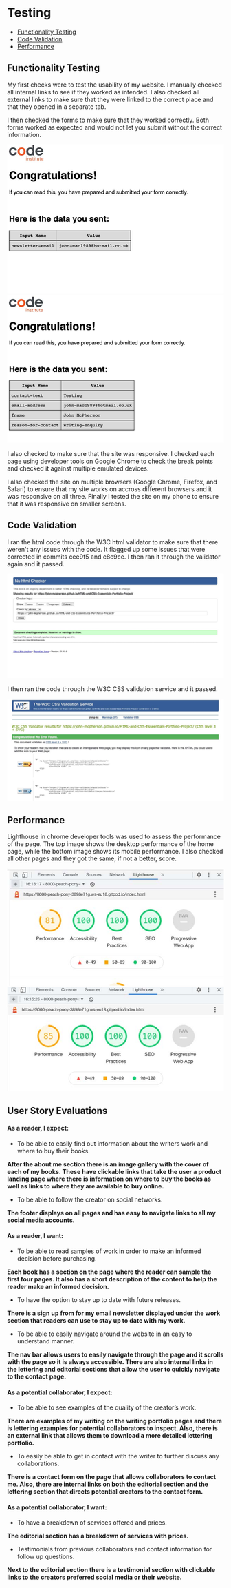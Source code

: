 # **Testing** 

* [Functionality Testing](#functionality-testing)
* [Code Validation](#code-validation)
* [Performance](#performance)

## **Functionality Testing**

My first checks were to test the usability of my website. I manually checked all internal links to see if they worked as intended. I also checked all external links to make sure that they were linked to the correct place and that they opened in a separate tab. 

I then checked the forms to make sure that they worked correctly. Both forms worked as expected and would not let you submit without the correct information. 

![Newsletter Form working okay](./assets/images/read-me-img/newsletter-form-working.jpg)
![Contact me Form Working okay](./assets/images/read-me-img/contact-form-working.jpg)

I also checked to make sure that the site was responsive. I checked each page using developer tools on Google Chrome to check the break points and checked it against multiple emulated devices. 

I also checked the site on multiple browsers (Google Chrome, Firefox, and Safari) to ensure that my site works on accross different browsers and it was responsive on all three. Finally I tested the site on my phone to ensure that it was responsive on smaller screens. 

## **Code Validation**

I ran the html code through the W3C html validator to make sure that there weren't any issues with the code. It flagged up some issues that were corrected in commits cee9f5 and c8c9ce. I then ran it through the validator again and it passed. 

![W3C CSS validation ](./assets/images/read-me-img/w3c-html-validation-pass.jpg)

I then ran the code through the W3C CSS validation service and it passed.

![W3C CSS validation ](./assets/images/read-me-img/w3c-css-validation-pass.jpg)
## **Performance**

Lighthouse in chrome developer tools was used to assess the performance of the page. The top image shows the desktop performance of the home page, while the bottom image shows its mobile performance. I also checked all other pages and they got the same, if not a better, score. 

![Lighthouse desktop](./assets/images/read-me-img/jedmcpherson-lh-hp-dt.jpg)
![Lighthouse mobile](./assets/images/read-me-img/jedmcpherson-lh-hp-mob.jpg)

## **User Story Evaluations**

#### As a reader, I expect:
* To be able to easily find out information about the writers work and where to buy their books.

**After the about me section there is an image gallery with the cover of each of my books. These have clickable links that take the user a product landing page where there is information on where to buy the books as well as links to where they are available to buy online.** 

* To be able to follow the creator on social networks. 

**The footer displays on all pages and has easy to navigate links to all my social media accounts.** 

#### As a reader, I want:
* To be able to read samples of work in order to make an informed decision before purchasing. 

**Each book has a section on the page where the reader can sample the first four pages. It also has a short description of the content to help the reader make an informed decision.** 
* To have the option to stay up to date with future releases. 

**There is a sign up from for my email newsletter displayed under the work section that readers can use to stay up to date with my work.** 
* To be able to easily navigate around the website in an easy to understand manner. 

**The nav bar allows users to easily navigate through the page and it scrolls with the page so it is always accessible. There are also internal links in the lettering and editorial sections that allow the user to quickly navigate to the contact page.**

#### As a potential collaborator, I expect:
* To be able to see examples of the quality of the creator’s work. 

**There are examples of my writing on the writing portfolio pages and there is lettering examples for potential collaborators to inspect. Also, there is an external link that allows them to download a more detailed lettering portfolio.** 
* To easily be able to get in contact with the writer to further discuss any collaborations. 

**There is a contact form on the page that allows collaborators to contact me. Also, there are internal links on both the editorial section and the lettering section that directs potential creators to the contact form.**

#### As a potential collaborator, I want:
* To have a breakdown of services offered and prices. 

**The editorial section has a breakdown of services with prices.** 
* Testimonials from previous collaborators and contact information for follow up questions.  

**Next to the editorial section there is a testimonial section with clickable links to the creators preferred social media or their website.** 


